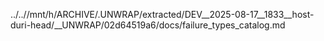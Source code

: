../..//mnt/h/ARCHIVE/.UNWRAP/extracted/DEV__2025-08-17__1833__host-duri-head/__UNWRAP/02d64519a6/docs/failure_types_catalog.md